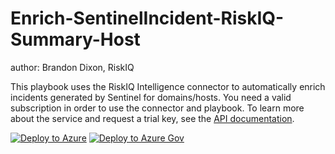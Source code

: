 # Enrich-SentinelIncident-RiskIQ-Summary-Host
author: Brandon Dixon, RiskIQ

This playbook uses the RiskIQ Intelligence connector to automatically enrich incidents generated by Sentinel for domains/hosts. You need a valid subscription in order to use the connector and playbook. To learn more about the service and request a trial key, see the [API documentation](https://api.riskiq.net/api/concepts.html).

[![Deploy to Azure](https://aka.ms/deploytoazurebutton)](https://portal.azure.com/#create/Microsoft.Template/uri/https%3A%2F%2Fraw.githubusercontent.com%2FAzure%2FAzure-Sentinel%2Fmaster%2FPlaybooks%2FEnrich-SentinelIncident-RiskIQ-Summary-Host%2Fazuredeploy.json)
[![Deploy to Azure Gov](https://aka.ms/deploytoazuregovbutton)](https://portal.azure.us/#create/Microsoft.Template/uri/https%3A%2F%2Fraw.githubusercontent.com%2FAzure%2FAzure-Sentinel%2Fmaster%2FPlaybooks%2FEnrich-SentinelIncident-RiskIQ-Summary-Host%2Fazuredeploy.json)